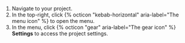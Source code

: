 1. Navigate to your project.
1. In the top-right, click {% octicon "kebab-horizontal" aria-label="The menu icon" %} to open the menu.
1. In the menu, click {% octicon "gear" aria-label="The gear icon" %} **Settings** to access the project settings.
